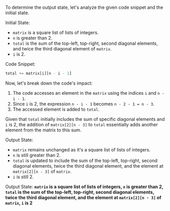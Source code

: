 To determine the output state, let's analyze the given code snippet and the initial state.

Initial State:
- `matrix` is a square list of lists of integers.
- `n` is greater than 2.
- `total` is the sum of the top-left, top-right, second diagonal elements, and twice the third diagonal element of `matrix`.
- `i` is 2.

Code Snippet:
```python
total += matrix[i][n - i - 1]
```

Now, let's break down the code's impact:

1. The code accesses an element in the `matrix` using the indices `i` and `n - i - 1`.
2. Since `i` is 2, the expression `n - i - 1` becomes `n - 2 - 1 = n - 3`.
3. The accessed element is added to `total`.

Given that `total` initially includes the sum of specific diagonal elements and `i` is 2, the addition of `matrix[2][n - 3]` to `total` essentially adds another element from the matrix to this sum.

Output State:
- `matrix` remains unchanged as it's a square list of lists of integers.
- `n` is still greater than 2.
- `total` is updated to include the sum of the top-left, top-right, second diagonal elements, twice the third diagonal element, and the element at `matrix[2][n - 3]` of `matrix`.
- `i` is still 2.

Output State: **`matrix` is a square list of lists of integers, `n` is greater than 2, `total` is the sum of the top-left, top-right, second diagonal elements, twice the third diagonal element, and the element at `matrix[2][n - 3]` of `matrix`, `i` is 2**